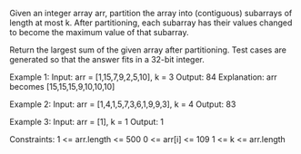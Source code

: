 
Given an integer array arr, partition the array into (contiguous) subarrays of length at most k. After partitioning, each subarray has their values changed to become the maximum value of that subarray.

Return the largest sum of the given array after partitioning. Test cases are generated so that the answer fits in a 32-bit integer.
 

Example 1:
Input: arr = [1,15,7,9,2,5,10], k = 3
Output: 84
Explanation: arr becomes [15,15,15,9,10,10,10]

Example 2:
Input: arr = [1,4,1,5,7,3,6,1,9,9,3], k = 4
Output: 83

Example 3:
Input: arr = [1], k = 1
Output: 1

Constraints:
1 <= arr.length <= 500
0 <= arr[i] <= 109
1 <= k <= arr.length